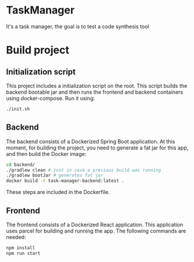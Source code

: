 # TaskManager
It's a task manager, the goal is to test a code synthesis tool

# Build project

## Initialization script
This project includes a initialization script on the root. This script builds the backend bootable jar and then
runs the frontend and backend containers using docker-compose. Run it using:
```bash
./init.sh
```

## Backend
The backend consists of a Dockerized Spring Boot application. At this moment, for building the project,
you need to generate a fat jar for this app, and then build the Docker image:
```bash
cd backend/
./gradlew clean # just in case a previous build was running
./gradlew bootJar # generates fat jar
docker build -t task-manager-backend:latest .
```

These steps are included in the Dockerfile.

## Frontend
The frontend consists of a Dockerized React application. This application uses parcel for building and running
the app. The following commands are needed:
```bash
npm install
npm run start
```
